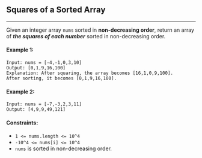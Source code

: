 ##  Squares of a Sorted Array
---

Given an integer array `nums` sorted in **non-decreasing order**, return an array of ***the squares of each number*** sorted in non-decreasing order.

 

#### Example 1:
```
Input: nums = [-4,-1,0,3,10]
Output: [0,1,9,16,100]
Explanation: After squaring, the array becomes [16,1,0,9,100].
After sorting, it becomes [0,1,9,16,100].
```
#### Example 2:
```
Input: nums = [-7,-3,2,3,11]
Output: [4,9,9,49,121]
```

#### Constraints:

* `1 <= nums.length <= 10^4`
* `-10^4 <= nums[i] <= 10^4`
* `nums` is sorted in non-decreasing order.